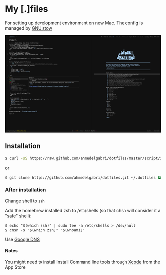 # My [.]files

For setting up development environment on new Mac. The config is managed by [GNU stow](https://www.gnu.org/software/stow/)

![screenshot](https://raw.githubusercontent.com/ahmedelgabri/dotfiles/master/screenshot.png)


## Installation

```sh
$ curl -sS https://raw.github.com/ahmedelgabri/dotfiles/master/script/install | sh
```
or

```sh
$ git clone https://github.com/ahmedelgabri/dotfiles.git ~/.dotfiles && cd ~/.dotfiles && make install
```

### After installation

Change shell to `zsh`

Add the homebrew installed zsh to /etc/shells (so that chsh will consider it a "safe" shell):

    $ echo "$(which zsh)" | sudo tee -a /etc/shells > /dev/null
    $ chsh -s "$(which zsh)" "$(whoami)"


Use [Google DNS](https://developers.google.com/speed/public-dns/)


#### Notes
 You might need to install Install Command line tools through [Xcode](https://itunes.apple.com/en/app/xcode/id497799835?mt=12) from the App Store
